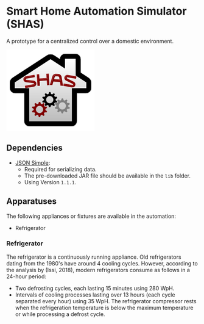 # Smart Home Automation Simulator (SHAS)
A prototype for a centralized control over a domestic environment.

![Smart Home Automation Simulator (SHAS)](res/Logo.png)

## Dependencies
 - [JSON Simple](https://code.google.com/archive/p/json-simple/):
   - Required for serializing data.
   - The pre-downloaded JAR file should be available in the `lib` folder.
   - Using Version `1.1.1`.

## Apparatuses
The following appliances or fixtures are available in the automation:
 - Refrigerator

### Refrigerator
The refrigerator is a continuously running appliance. Old refrigerators dating from the 1980's have around 4 cooling cycles. However, according to the analysis by (Issi, 2018), modern refrigerators consume as follows in a 24-hour period:
 - Two defrosting cycles, each lasting 15 minutes using 280 WpH.
 - Intervals of cooling processes lasting over 13 hours (each cycle separated every hour) using 35 WpH.
The refrigerator compressor rests when the refrigeration temperature is below the maximum temperature or while processing a defrost cycle.
